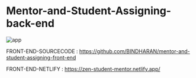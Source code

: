 # Mentor-and-Student-Assigning-back-end


![app](https://user-images.githubusercontent.com/94375063/161552713-ea0154b6-0b29-43aa-9e4e-c703747d8ea2.PNG)


FRONT-END-SOURCECODE : https://github.com/BINDHARAN/mentor-and-student-assigning-front-end


FRONT-END-NETLIFY : https://zen-student-mentor.netlify.app/
